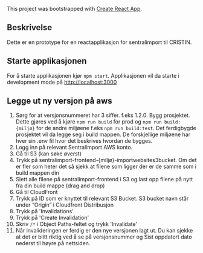 This project was bootstrapped with [Create React App](https://github.com/facebook/create-react-app).

## Beskrivelse

Dette er en prototype for en reactapplikasjon for sentralimport til CRISTIN.

## Starte applikasjonen
For å starte applikasjonen kjør `npm start`. Applikasjonen vil da starte i development mode på [http://localhost:3000](http://localhost:3000) 

## Legge ut ny versjon på aws

1. Sørg for at versjonsnummeret har 3 siffer. f.eks 1.2.0. Bygg prosjektet. Dette gjøres ved å kjøre `npm run build` for prod og `npm run build:{miljø}` for de andre miljøene f.eks `npm run build:test`. Det ferdigbygde prosjektet vil da legge seg i build mappen. De forskjellige miljøene har hver sin .env fil hvor det beskrives hvordan de bygges.
2. Logg inn på relevant Sentralimport AWS konto.
3. Gå til S3 (kan søke øverst)
4. Trykk på sentralimport-frontend-{miljø}-importwebsites3bucket. Om det er fler som heter det så sjekk at filene som ligger der er de samme som i build mappen din
5. Slett alle filene på sentralimport-frontend i S3 og last opp filene på nytt fra din build mappe (drag and drop)
7. Gå til CloudFront
8. Trykk på ID som er knyttet til relevant S3 Bucket. S3 bucket navn står under “Origin” i Cloudfront Distribusjon
9. Trykk på 'Invalidations'
10. Trykk på 'Create Invalidation'
11. Skriv `/*` i Object Paths-feltet og trykk 'Invalidate'
12. Når invalideringen er ferdig er den nye versjonen lagt ut. Du kan sjekke at det er blitt riktig ved å se på versjonsnummer og Sist oppdatert dato nederst til høyre på nettsiden.

